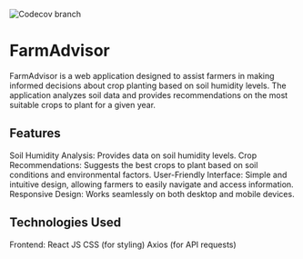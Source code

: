![Codecov branch](https://img.shields.io/codecov/c/github/rutbirhanu/FarmAdvisor/main)

# FarmAdvisor
FarmAdvisor is a web application designed to assist farmers in making informed decisions about crop planting based on soil humidity levels. The application analyzes soil data and provides recommendations on the most suitable crops to plant for a given year.

## Features
Soil Humidity Analysis: Provides data on soil humidity levels.
Crop Recommendations: Suggests the best crops to plant based on soil conditions and environmental factors.
User-Friendly Interface: Simple and intuitive design, allowing farmers to easily navigate and access information.
Responsive Design: Works seamlessly on both desktop and mobile devices.

## Technologies Used
Frontend:
React JS
CSS (for styling)
Axios (for API requests)


